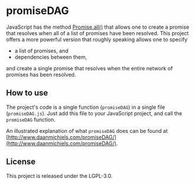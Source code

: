 # promiseDAG

JavaScript has the method [Promise.all()](https://developer.mozilla.org/en-US/docs/Web/JavaScript/Reference/Global_Objects/Promise/all)
that allows one to create a promise that resolves when all of a list of promises have been resolved.
This project offers a more powerful version that roughly speaking allows one to specify

- a list of promises, and
- dependencies between them,

and create a single promise that resolves when the entire network of promises has been resolved.

## How to use

The project's code is a single function (`promiseDAG`) in a single file (`promiseDAG.js`).
Just add this file to your JavaScript project, and call the `promiseDAG` function.

An illustrated explanation of what `promiseDAG` does can be found at [http://www.daanmichiels.com/promiseDAG/](http://www.daanmichiels.com/promiseDAG/).

## License

This project is released under the LGPL-3.0.
